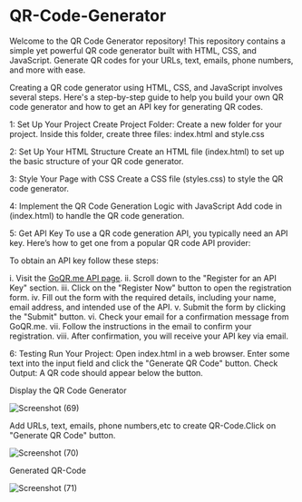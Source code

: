 # QR-Code-Generator
Welcome to the QR Code Generator  repository! This repository contains a simple yet powerful QR code generator built with HTML, CSS, and JavaScript. Generate QR codes for your URLs, text, emails, phone numbers, and more with ease.

Creating a QR code generator using HTML, CSS, and JavaScript involves several steps. Here's a step-by-step guide to help you build your own QR code generator and how to get an API key for generating QR codes.

1: Set Up Your Project
Create Project Folder: Create a new folder for your project. Inside this folder, create three files: index.html and style.css

2: Set Up Your HTML Structure
Create an HTML file (index.html) to set up the basic structure of your QR code generator.

3: Style Your Page with CSS
Create a CSS file (styles.css) to style the QR code generator.

4: Implement the QR Code Generation Logic with JavaScript
Add code in (index.html) to handle the QR code generation.

5: Get API Key
To use a QR code generation API, you typically need an API key. Here’s how to get one from a popular QR code API provider:

To obtain an API key  follow these steps:


i. Visit the [GoQR.me API page](https://goqr.me/api/).
ii. Scroll down to the "Register for an API Key" section.
iii. Click on the "Register Now" button to open the registration form.
iv. Fill out the form with the required details, including your name, email address, and intended use of the API.
v. Submit the form by clicking the "Submit" button.
vi. Check your email for a confirmation message from GoQR.me.
vii. Follow the instructions in the email to confirm your registration.
viii. After confirmation, you will receive your API key via email.

6: Testing
Run Your Project: Open index.html in a web browser. Enter some text into the input field and click the "Generate QR Code" button.
Check Output: A QR code should appear below the button.

Display the QR Code Generator

![Screenshot (69)](https://github.com/RishitaModi/QR-Code-Generator/assets/149221459/0e7250c4-7c72-44d4-ab48-749b0ba6fb27)

Add  URLs, text, emails, phone numbers,etc to create QR-Code.Click on "Generate QR Code" button.

![Screenshot (70)](https://github.com/RishitaModi/QR-Code-Generator/assets/149221459/061d1771-fbab-4f0c-8a5f-3041a57acbdb)

Generated QR-Code

![Screenshot (71)](https://github.com/RishitaModi/QR-Code-Generator/assets/149221459/9189bd89-fe7e-47bc-9ff3-2ed624a4cbfe)




